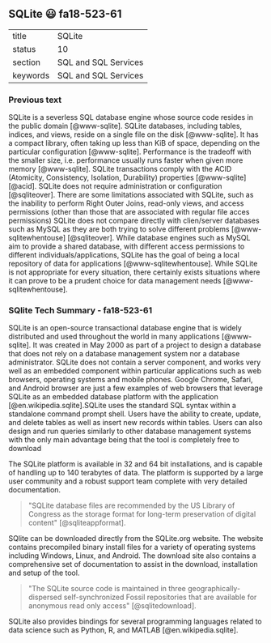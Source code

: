 ## SQLite :smiley: fa18-523-61


|          |                      |
| -------- | -------------------- |
| title    | SQLite               | 
| status   | 10                   |
| section  | SQL and SQL Services |
| keywords | SQL and SQL Services |

### Previous text

SQLite is a severless SQL database engine whose source code resides in
the public domain [@www-sqlite]. SQLite databases, including tables,
indices, and views, reside on a single file on the disk
[@www-sqlite]. It has a compact library, often taking up less than
KiB of space, depending on the particular configuration
[@www-sqlite]. Performance is the tradeoff with the smaller size,
i.e. performance usually runs faster when given more memory
[@www-sqlite]. SQLite transactions comply with the ACID (Atomicity,
Consistency, Isolation, Durability) properties [@www-sqlite]
[@acid]. SQLite does not require administration or configuration
[@sqliteover]. There are some limitations associated with SQLite, such
as the inability to perform Right Outer Joins, read-only views, and
access permissions (other than those that are associated with regular
file acces permissions) SQLite does not compare directly with
clien/server databases such as MySQL as they are both trying to solve
different problems [@www-sqlitewhentouse] [@sqliteover].  While database
engines such as MySQL aim to provide a shared database, with different
access permissions to different individuals/applications, SQLite has
the goal of being a local repository of data for applications
[@www-sqlitewhentouse]. While SQLite is not appropriate for every
situation, there certainly exists situations where it can prove to be
a prudent choice for data management needs [@www-sqlitewhentouse].


### SQlite Tech Summary  - fa18-523-61

SQLite is an open-source transactional database engine that is widely
distributed and used throughout the world in many applications
[@www-sqlite]. It was created in May 2000 as part of a project to
design a database that does not rely on a database management system
nor a database administrator. SQLite does not contain a server
component, and works very well as an embedded component within
particular applications such as web browsers, operating systems and
mobile phones.  Google Chrome, Safari, and Android browser are just a
few examples of web browsers that leverage SQLite as an embedded
database platform with the application [@en.wikipedia.sqlite].SQLite
uses the standard SQL syntax within a standalone command prompt
shell. Users have the ability to create, update, and delete tables as
well as insert new records within tables. Users can also design and
run queries similarly to other database management systems with the
only main advantage being that the tool is completely free to download

The SQLite platform is available in 32 and 64 bit installations, and
is capable of handling up to 140 terabytes of data.  The platform is
supported by a large user community and a robust support team complete
with very detailed documentation.
 
> "SQLite database files are recommended by the US Library of Congress
   as the storage format for long-term preservation of digital content"
   [@sqliteappformat].

SQlite can be downloaded directly from the SQLite.org website. The
website contains precompiled binary install files for a variety of
operating systems including Windows, Linux, and Android. The download
site also contains a comprehensive set of documentation to assist in
the download, installation and setup of the tool.

> "The SQLite source code is maintained in three
  geographically-dispersed self-synchronized Fossil repositories that
  are available for anonymous read only access" [@sqlitedownload].

SQLite also provides bindings for several programming languages
related to data science such as Python, R, and MATLAB
[@en.wikipedia.sqlite].




     

